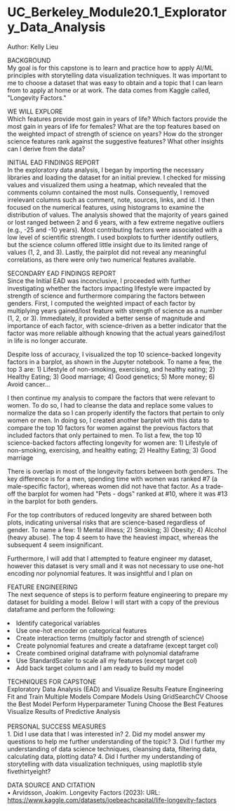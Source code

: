 # UC_Berkeley_Module20.1_Exploratory_Data_Analysis
Author: Kelly Lieu <br/>

BACKGROUND <br/>
My goal is for this capstone is to learn and practice how to apply AI/ML principles with storytelling data visualization techniques. It was important to me to choose a dataset that was easy to obtain and a topic that I can learn from to apply at home or at work. The data comes from Kaggle called, "Longevity Factors." 

WE WILL EXPLORE <br/>
Which features provide most gain in years of life?
Which factors provide the most gain in years of life for females?
What are the top features based on the weighted impact of strength of science on years?
How do the stronger science features rank against the suggestive features?
What other insights can I derive from the data?

INITIAL EAD FINDINGS REPORT <br/>
In the exploratory data analysis, I began by importing the necessary libraries and loading the dataset for an initial preview. I checked for missing values and visualized them using a heatmap, which revealed that the comments column contained the most nulls. Consequently, I removed irrelevant columns such as comment, note, sources, links, and id. I then focused on the numerical features, using histograms to examine the distribution of values. The analysis showed that the majority of years gained or lost ranged between 2 and 6 years, with a few extreme negative outliers (e.g., -25 and -10 years). Most contributing factors were associated with a low level of scientific strength. I used boxplots to further identify outliers, but the science column offered little insight due to its limited range of values (1, 2, and 3). Lastly, the pairplot did not reveal any meaningful correlations, as there were only two numerical features available.

SECONDARY EAD FINDINGS REPORT <br/>
Since the Initial EAD was inconclusive, I proceeded with further investigating whether the factors impacting lifestyle were impacted by strength of science and furthermore comparing the factors between genders. First, I computed the weighted impact of each factor by multiplying years gained/lost feature with strength of science as a number (1, 2, or 3). Immediately, it provided a better sense of magnitude and importance of each factor, with science-driven as a better indicator that the factor was more reliable although knowing that the actual years gained/lost in life is no longer accurate. 

Despite loss of accuracy, I visualized the top 10 science-backed longevity factors in a barplot, as shown in the Jupyter notebook. To name a few, the top 3 are: 1) Lifestyle of non-smoking, exercising, and healthy eating; 2) Healthy Eating; 3) Good marriage; 4) Good genetics; 5) More money; 6) Avoid cancer...

I then continue my analysis to compare the factors that were relevant to women. To do so, I had to cleanse the data and replace some values to normalize the data so I can properly identify the factors that pertain to only women or men. In doing so, I created another barplot with this data to compare the top 10 factors for women against the previous factors that included factors that only pertained to men. To list a few, the top 10 science-backed factors affecting longevity for women are: 1) Lifestyle of non-smoking, exercising, and healthy eating; 2) Healthy Eating; 3) Good marriage

There is overlap in most of the longevity factors between both genders. The key difference is for a men, spending time with women was ranked #7 (a male-specific factor), whereas women did not have that factor. As a trade-off the barplot for women had "Pets - dogs" ranked at #10, where it was #13 in the barplot for both genders.

For the top contributors of reduced longevity are shared between both plots, indicating universal risks that are science-based regardless of gender. To name a few: 1) Mental illness; 2) Smoking; 3) Obesity; 4) Alcohol (heavy abuse). The top 4 seem to have the heaviest impact, whereas the subsequent 4 seem insignificant. 

Furthermore, I will add that I attempted to feature engineer my dataset, however this dataset is very small and it was not necessary to use one-hot encoding nor polynomial features. It was insightful and I plan on 

FEATURE ENGINEERING<br/>
The next sequence of steps is to perform feature engineering to prepare my dataset for building a model. Below I will start with a copy of the previous dataframe and perform the following:<br/>

<li>Identify categorical variables</li>
<li>Use one-hot encoder on categorical features</li>
<li>Create interaction terms (multiply factor and strength of science)</li>
<li>Create polynomial features and create a dataframe (except target col)</li>
<li>Create combined original dataframe with polynomial dataframe</li>
<li>Use StandardScaler to scale all my features (except target col)</li>
<li>Add back target column and I am ready to build my model</li>


TECHNIQUES FOR CAPSTONE <br/>
Exploratory Data Analysis (EAD) and Visualize Results
Feature Engineering
Fit and Train Multiple Models
Compare Models Using GridSearchCV
Choose the Best Model
Perform Hyperparameter Tuning
Choose the Best Features
Visualize Results of Predictive Analysis
<br/>
<br/>
PERSONAL SUCCESS MEASURES <br/>
	1. Did I use data that I was interested in?
	2. Did my model answer my questions to help me further understanding of the topic?
	3. Did I further my understanding of data science techniques, cleansing data, filtering data, calculating data, plotting data?
	4. Did I further my understanding of storytelling with data visualization techniques, using maplotlib style fivethirtyeight?

DATA SOURCE AND CITATION <br/>
• Arvidsson, Joakim. Longevity Factors (2023): URL: https://www.kaggle.com/datasets/joebeachcapital/life-longevity-factors